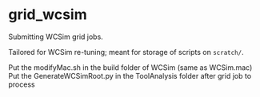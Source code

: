 # grid_wcsim
Submitting WCSim grid jobs.

Tailored for WCSim re-tuning; meant for storage of scripts on ```scratch/```.



Put the modifyMac.sh in the build folder of WCSim (same as WCSim.mac)
Put the GenerateWCSimRoot.py in the ToolAnalysis folder after grid job to process